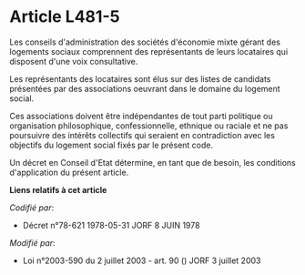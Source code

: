 # Article L481-5

Les conseils d'administration des sociétés d'économie mixte gérant des logements sociaux comprennent des représentants de
leurs locataires qui disposent d'une voix consultative.

Les représentants des locataires sont élus sur des listes de candidats présentées par des associations oeuvrant dans le
domaine du logement social.

Ces associations doivent être indépendantes de tout parti politique ou organisation philosophique, confessionnelle, ethnique
ou raciale et ne pas poursuivre des intérêts collectifs qui seraient en contradiction avec les objectifs du logement social
fixés par le présent code.

Un décret en Conseil d'Etat détermine, en tant que de besoin, les conditions d'application du présent article.

**Liens relatifs à cet article**

_Codifié par_:

  - Décret n°78-621 1978-05-31 JORF 8 JUIN 1978

_Modifié par_:

  - Loi n°2003-590 du 2 juillet 2003 - art. 90 () JORF 3 juillet 2003
